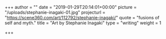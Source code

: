 +++
author = ""
date = "2019-01-29T20:14:01+00:00"
picture = "/uploads/stephanie-inagaki-01.jpg"
projecturl = "https://scene360.com/art/112792/stephanie-inagaki/"
quote = "fusions of self and myth."
title = "Art by Stephanie Inagaki"
type = "writing"
weight = 1

+++

